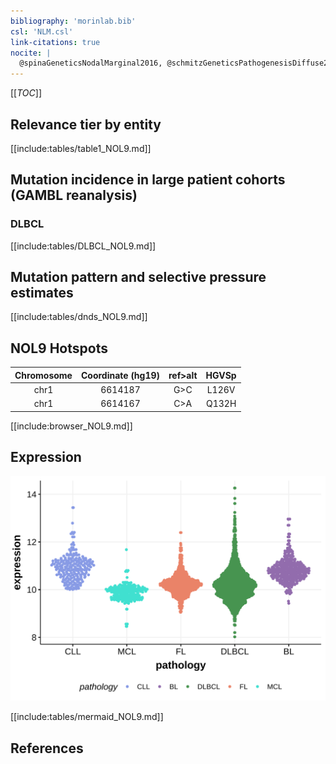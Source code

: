 ```yaml
---
bibliography: 'morinlab.bib'
csl: 'NLM.csl'
link-citations: true
nocite: |
  @spinaGeneticsNodalMarginal2016, @schmitzGeneticsPathogenesisDiffuse2018, 
---
```

[[_TOC_]]


## Relevance tier by entity

[[include:tables/table1_NOL9.md]]

## Mutation incidence in large patient cohorts (GAMBL reanalysis)

### DLBCL
[[include:tables/DLBCL_NOL9.md]]

## Mutation pattern and selective pressure estimates

[[include:tables/dnds_NOL9.md]]

## NOL9 Hotspots

| Chromosome |Coordinate (hg19) | ref>alt | HGVSp | 
 | :---:| :---: | :--: | :---: |
| chr1 | 6614187 | G>C | L126V |
| chr1 | 6614167 | C>A | Q132H |

[[include:browser_NOL9.md]]

## Expression
![](images/gene_expression/NOL9_by_pathology.svg)
<!-- ORIGIN: spinaGeneticsNodalMarginal2016b -->
<!-- DLBCL: schmitzGeneticsPathogenesisDiffuse2018a -->
<!-- MZL: spinaGeneticsNodalMarginal2016b -->

[[include:tables/mermaid_NOL9.md]]

## References

